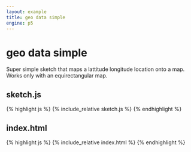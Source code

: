 ```yaml
---
layout: example
title: geo data simple
engine: p5
---
```


# geo data simple  

Super simple sketch that maps a lattitude longitude location onto a map. Works only with an equirectangular map.  

## sketch.js 
{% highlight js %}
{% include_relative sketch.js %}
{% endhighlight %}
## index.html 
{% highlight js %}
{% include_relative index.html %}
{% endhighlight %}
